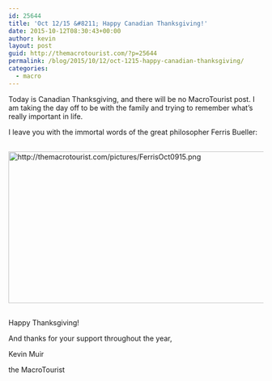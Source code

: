 ```yaml
---
id: 25644
title: 'Oct 12/15 &#8211; Happy Canadian Thanksgiving!'
date: 2015-10-12T08:30:43+00:00
author: kevin
layout: post
guid: http://themacrotourist.com/?p=25644
permalink: /blog/2015/10/12/oct-1215-happy-canadian-thanksgiving/
categories:
  - macro
---
```

Today is Canadian Thanksgiving, and there will be no MacroTourist post. I am taking the day off to be with the family and trying to remember what’s really important in life.

I leave you with the immortal words of the great philosopher Ferris Bueller:


  <img src="http://themacrotourist.com/pictures/FerrisOct0915.png" alt="http://themacrotourist.com/pictures/FerrisOct0915.png" style="margin:30px auto;display:block;" width="600" height="300">

Happy Thanksgiving!
  
And thanks for your support throughout the year,
  
Kevin Muir
  
the MacroTourist